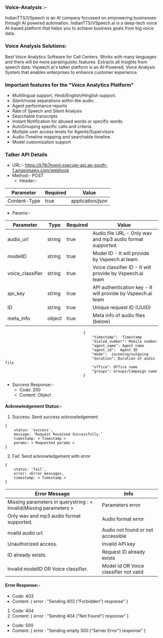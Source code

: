 ### Voice-Analysis :-
IndianTTS/VSpeech is an AI company focussed on empowering businesses through AI powered automation. IndianTTS/VSpeech.ai is a deep-tech voice AI-based platform that helps you to achieve business goals from big voice data.

### Voice Analysis Solutions:  
Best Voice Analytics Software for Call Centers. Works with many languages and there will be more paralinguistic features. Extracts all Insights from speech data.
Vspeech.ai's talker platform is an AI-Powered, Voice Analysis System that enables enterprises to enhance customer experience.

### Important features for the "Voice Analytics Platform"
- Multilingual support, Hindi/English/Hinglish support.
- Silent/noise separations within the audio.
- Agent performance reports
- Rate of Speech and Silent Analysis
- Searchable transcripts
- Instant Notification for abused words or specific words.
- AutoGrouping specific calls and criteria
- Multiple user access levels for Agents/Supervisors
- Audio-Timeline mapping and searchable timeline.
- Model customization support

### Talker API Details
- URL:- https://k7lb7nopni.execute-api.ap-south-1.amazonaws.com/webhook
- Method:- POST
    - Header:-

| Parameter | Required | Value |
| -------- | -------- | -------- |
| Content-Type | true | application/json |

- Params:-

| Parameter | Type | Required | Value |
| -------- | -------- | -------- | -------- |
| audio_url | string | true |   Audio file URL  - Only wav and mp3 audio format supported. |
| modelID | string | true |   Model ID - It will provide by Vspeech.ai team. |
| voice_classifier  | string | true | Voice classifier ID - It will provide by Vspeech.ai team |
| api_key | string | true |   API authentication key - It will provide by Vspeech.ai team |
| ID | string | true | Unique request ID (UUID) |
| meta_info | object | true | Meta info of audio files (below) |

```
                                    {
                                        "timestamp":  Timestamp
                                        "dialed_number": Mobile number
                                        "agent_name": Agent name
                                        "agent_id":  Agent ID
                                        "mode":  incoming/outgoing
                                        "duration": Duration of audio file
                                        "office": Office name
                                        "groups": Groups/Campaign name
                                    }
```
- Success Response:-
    - Code: 200 
    - Content: Object

#### Acknowledgement Status:-

1. Success: Send success acknowledgement
```
{
    status: 'success',
    message: ‘Request Received Successfully.’
    timestamp: < Timestamp >
    params: < Requested params >
}
```
2. Fail: Send acknowledgement with error
```
{
    status: 'fail',
    error: <Error message>,
    timestamp: < Timestamp >
}
```

| Error Message | Info |
| -------- | -------- |
| Missing parameters in querystring : < Invalid/Missing parameters > | Parameters error |
| Only wav and mp3 audio format supported.     |     Audio format error     |
| nvalid audio url.     |     Audio not found or not accessible     |
| Unauthorized access.     |     Invalid API key     |
| ID already exists.     |     Request ID already exists     |
| Invalid modelID OR Voice classifier.     |     Model Id OR Voice classifier not valid     |

#### Error Response:-
* Code: 403 
* Content: { error : "Sending 403 ("Forbidden") response" } 

1. Code: 404 
1. Content: { error : "Sending 404 ("Not Found") response" } 

- Code: 500 
- Content: { error : "Sending empty 500 ("Server Error") response" } 
	


